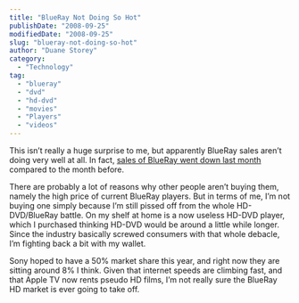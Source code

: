 ```yaml
---
title: "BlueRay Not Doing So Hot"
publishDate: "2008-09-25"
modifiedDate: "2008-09-25"
slug: "blueray-not-doing-so-hot"
author: "Duane Storey"
category:
  - "Technology"
tag:
  - "blueray"
  - "dvd"
  - "hd-dvd"
  - "movies"
  - "Players"
  - "videos"
---
```


This isn’t really a huge surprise to me, but apparently BlueRay sales aren’t doing very well at all. In fact, [sales of BlueRay went down last month](http://blogs.pcworld.com/staffblog/archives/007792.html) compared to the month before.

There are probably a lot of reasons why other people aren’t buying them, namely the high price of current BlueRay players. But in terms of me, I’m not buying one simply because I’m still pissed off from the whole HD-DVD/BlueRay battle. On my shelf at home is a now useless HD-DVD player, which I purchased thinking HD-DVD would be around a little while longer. Since the industry basically screwed consumers with that whole debacle, I’m fighting back a bit with my wallet.

Sony hoped to have a 50% market share this year, and right now they are sitting around 8% I think. Given that internet speeds are climbing fast, and that Apple TV now rents pseudo HD films, I’m not really sure the BlueRay HD market is ever going to take off.